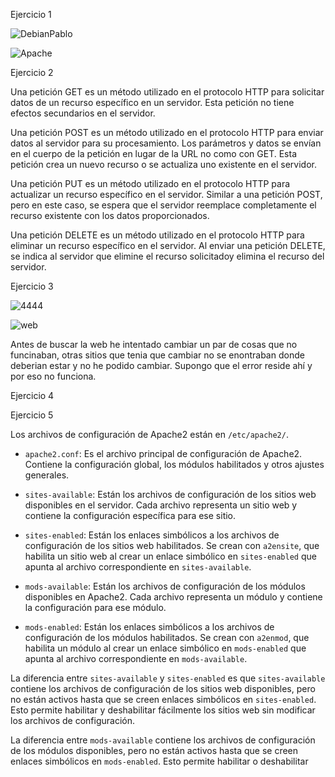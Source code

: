 Ejercicio 1

![DebianPablo](https://github.com/PabloEspinosaCastillo/despliegue-de-aplicaciones-web/assets/144775391/96bd04c4-0d90-4917-87d0-f0313abf6843)

![Apache](https://github.com/PabloEspinosaCastillo/despliegue-de-aplicaciones-web/assets/144775391/0b2444e0-3531-4132-8822-1b9cd90264b8)

Ejercicio 2

Una petición GET es un método utilizado en el protocolo HTTP para solicitar datos de un recurso específico en un servidor. Esta petición no tiene efectos secundarios en el servidor.

Una petición POST es un método utilizado en el protocolo HTTP para enviar datos al servidor para su procesamiento. Los parámetros y datos se envían en el cuerpo de la petición en lugar de la URL no como con GET. Esta petición crea un nuevo recurso o se actualiza uno existente en el servidor.

Una petición PUT es un método utilizado en el protocolo HTTP para actualizar un recurso específico en el servidor. Similar a una petición POST, pero en este caso, se espera que el servidor reemplace completamente el recurso existente con los datos proporcionados.

Una petición DELETE es un método utilizado en el protocolo HTTP para eliminar un recurso específico en el servidor. Al enviar una petición DELETE, se indica al servidor que elimine el recurso solicitadoy elimina el recurso del servidor.

Ejercicio 3

![4444](https://github.com/PabloEspinosaCastillo/despliegue-de-aplicaciones-web/assets/144775391/ee9edeea-678d-4614-8b66-bf9136347637)

![web](https://github.com/PabloEspinosaCastillo/despliegue-de-aplicaciones-web/assets/144775391/5b1b07cc-67e2-43af-8c11-8c24c7299838)

Antes de buscar la web he intentado cambiar un par de cosas que no funcinaban, otras sitios que tenia que cambiar no se enontraban donde deberian estar y no he podido cambiar. Supongo que el error reside ahí y por eso no funciona.

Ejercicio 4


Ejercicio 5

Los archivos de configuración de Apache2 están en `/etc/apache2/`.

- `apache2.conf`: Es el archivo principal de configuración de Apache2. Contiene la configuración global, los módulos habilitados y otros ajustes generales.

- `sites-available`: Están los archivos de configuración de los sitios web disponibles en el servidor. Cada archivo representa un sitio web y contiene la configuración específica para ese sitio.

- `sites-enabled`: Están los enlaces simbólicos a los archivos de configuración de los sitios web habilitados. Se crean con `a2ensite`, que habilita un sitio web al crear un enlace simbólico en `sites-enabled` que apunta al archivo correspondiente en `sites-available`.

- `mods-available`: Están los archivos de configuración de los módulos disponibles en Apache2. Cada archivo representa un módulo y contiene la configuración para ese módulo.

- `mods-enabled`: Están los enlaces simbólicos a los archivos de configuración de los módulos habilitados. Se crean con `a2enmod`, que habilita un módulo al crear un enlace simbólico en `mods-enabled` que apunta al archivo correspondiente en `mods-available`.

La diferencia entre `sites-available` y `sites-enabled` es que `sites-available` contiene los archivos de configuración de los sitios web disponibles, pero no están activos hasta que se creen enlaces simbólicos en `sites-enabled`. Esto permite habilitar y deshabilitar fácilmente los sitios web sin modificar los archivos de configuración.

La diferencia entre `mods-available` contiene los archivos de configuración de los módulos disponibles, pero no están activos hasta que se creen enlaces simbólicos en `mods-enabled`. Esto permite habilitar o deshabilitar





